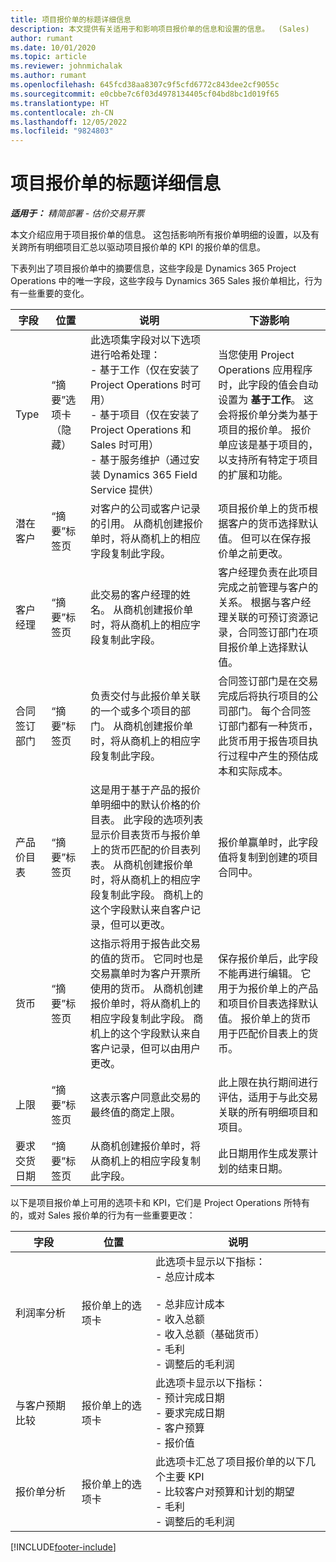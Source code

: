 ```yaml
---
title: 项目报价单的标题详细信息
description: 本文提供有关适用于和影响项目报价单的信息和设置的信息。  (Sales)
author: rumant
ms.date: 10/01/2020
ms.topic: article
ms.reviewer: johnmichalak
ms.author: rumant
ms.openlocfilehash: 645fcd38aa8307c9f5cfd6772c843dee2cf9055c
ms.sourcegitcommit: e0cbbe7c6f03d4978134405cf04bd8bc1d019f65
ms.translationtype: HT
ms.contentlocale: zh-CN
ms.lasthandoff: 12/05/2022
ms.locfileid: "9824803"
---
```

# <a name="header-details-for-project-quotes"></a>项目报价单的标题详细信息

_**适用于：** 精简部署 - 估价交易开票_

本文介绍应用于项目报价单的信息。 这包括影响所有报价单明细的设置，以及有关跨所有明细项目汇总以驱动项目报价单的 KPI 的报价单的信息。

下表列出了项目报价单中的摘要信息，这些字段是 Dynamics 365 Project Operations 中的唯一字段，这些字段与 Dynamics 365 Sales 报价单相比，行为有一些重要的变化。

| **字段** | **位置** | **说明** | **下游影响** |
| --- | --- | --- | --- |
| Type | “摘要”选项卡（隐藏） | 此选项集字段对以下选项进行哈希处理：</br>- 基于工作（仅在安装了 Project Operations 时可用）</br>- 基于项目（仅在安装了 Project Operations 和 Sales 时可用）</br>- 基于服务维护（通过安装 Dynamics 365 Field Service 提供） | 当您使用 Project Operations 应用程序时，此字段的值会自动设置为 **基于工作**。 这会将报价单分类为基于项目的报价单。 报价单应该是基于项目的，以支持所有特定于项目的扩展和功能。 |
| 潜在客户 | “摘要”标签页 | 对客户的公司或客户记录的引用。 从商机创建报价单时，将从商机上的相应字段复制此字段。 | 项目报价单上的货币根据客户的货币选择默认值。 但可以在保存报价单之前更改。 |
| 客户经理 | “摘要”标签页 | 此交易的客户经理的姓名。 从商机创建报价单时，将从商机上的相应字段复制此字段。 | 客户经理负责在此项目完成之前管理与客户的关系。 根据与客户经理关联的可预订资源记录，合同签订部门在项目报价单上选择默认值。 |
| 合同签订部门 | “摘要”标签页 | 负责交付与此报价单关联的一个或多个项目的部门。 从商机创建报价单时，将从商机上的相应字段复制此字段。 | 合同签订部门是在交易完成后将执行项目的公司部门。 每个合同签订部门都有一种货币，此货币用于报告项目执行过程中产生的预估成本和实际成本。 |
| 产品价目表 | “摘要”标签页 | 这是用于基于产品的报价单明细中的默认价格的价目表。 此字段的选项列表显示价目表货币与报价单上的货币匹配的价目表列表。 从商机创建报价单时，将从商机上的相应字段复制此字段。 商机上的这个字段默认来自客户记录，但可以更改。 | 报价单赢单时，此字段值将复制到创建的项目合同中。 |
| 货币 | “摘要”标签页 | 这指示将用于报告此交易的值的货币。 它同时也是交易赢单时为客户开票所使用的货币。 从商机创建报价单时，将从商机上的相应字段复制此字段。 商机上的这个字段默认来自客户记录，但可以由用户更改。 | 保存报价单后，此字段不能再进行编辑。 它用于为报价单上的产品和项目价目表选择默认值。 报价单上的货币用于匹配价目表上的货币。 |
| 上限 | “摘要”标签页 | 这表示客户同意此交易的最终值的商定上限。 | 此上限在执行期间进行评估，适用于与此交易关联的所有明细项目和项目。 |
| 要求交货日期 | “摘要”标签页 | 从商机创建报价单时，将从商机上的相应字段复制此字段。 | 此日期用作生成发票计划的结束日期。 |

以下是项目报价单上可用的选项卡和 KPI，它们是 Project Operations 所特有的，或对 Sales 报价单的行为有一些重要更改：

| **字段** | **位置** | **说明** |
| --- | --- | --- |
| 利润率分析 | 报价单上的选项卡 | 此选项卡显示以下指标：</br>- 总应计成本</br></br>- 总非应计成本</br>- 收入总额</br>- 收入总额（基础货币）</br>- 毛利</br>- 调整后的毛利润|
| 与客户预期比较 | 报价单上的选项卡 | 此选项卡显示以下指标：</br>- 预计完成日期</br>- 要求完成日期</br>- 客户预算</br>- 报价值 |
| 报价单分析 | 报价单上的选项卡 | 此选项卡汇总了项目报价单的以下几个主要 KPI</br>- 比较客户对预算和计划的期望</br>- 毛利</br>- 调整后的毛利润 |


[!INCLUDE[footer-include](../../includes/footer-banner.md)]
